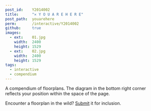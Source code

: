 ```yaml
---
post_id:    Y2014002
title:      "✕ Y O U A R E H E R E"
post_path:  youarehere
perm:       /interactive/Y2014002
github:     true
images:     
  - ext:    01.jpg
    width:  2400
    height: 1529
  - ext:    02.jpg
    width:  2400
    height: 1529
tags:
  - interactive
  - compendium
---
```

 A compendium of floorplans. The diagram in the bottom right corner reflects your position within the space of the page. 

 Encounter a floorplan in the wild? [Submit](mailto:emily.c.fuhrman@gmail.com) it for inclusion.